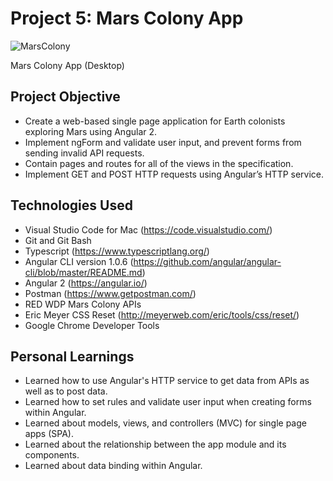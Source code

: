 # Project 5: Mars Colony App

![MarsColony](https://image.ibb.co/fRzKca/Screen_Shot_2017_06_04_at_12_11_20_PM.png)

Mars Colony App (Desktop)

## Project Objective
- Create a web-based single page application for Earth colonists exploring Mars using Angular 2.
- Implement ngForm and validate user input, and prevent forms from sending invalid API requests.
- Contain pages and routes for all of the views in the specification.
- Implement GET and POST HTTP requests using Angular’s HTTP service.


## Technologies Used
- Visual Studio Code for Mac (https://code.visualstudio.com/)
- Git and Git Bash
- Typescript (https://www.typescriptlang.org/)
- Angular CLI version 1.0.6 (https://github.com/angular/angular-cli/blob/master/README.md)
- Angular 2 (https://angular.io/)
- Postman (https://www.getpostman.com/)
- RED WDP Mars Colony APIs
- Eric Meyer CSS Reset (http://meyerweb.com/eric/tools/css/reset/)
- Google Chrome Developer Tools



## Personal Learnings
- Learned how to use Angular's HTTP service to get data from APIs as well as to post data.
- Learned how to set rules and validate user input when creating forms within Angular.
- Learned about models, views, and controllers (MVC) for single page apps (SPA).
- Learned about the relationship between the app module and its components.
- Learned about data binding within Angular.
